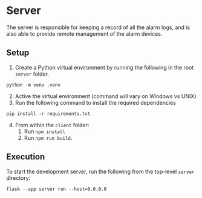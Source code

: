 # Server
The server is responsible for keeping a record of all the alarm logs, and is also able to provide remote management of the alarm devices.

## Setup
1. Create a Python virtual environment by running the following in the root `server` folder.
```
python -m venv .venv
```
2. Active the virtual environment (command will vary on Windows vs UNIX)
3. Run the following command to install the required dependencies
```
pip install -r requirements.txt
```
4. From within the `client` folder:
    1. Run `npm install`
    2. Run `npm run build`.

## Execution
To start the development server, run the following from the top-level `server` directory:
```
flask --app server run --host=0.0.0.0
```